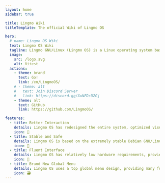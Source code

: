 ```yaml
---
layout: home
sidebar: true

title: Lingmo Wiki
titleTemplate: The official Wiki of Lingmo OS

hero:
  # name: Lingmo OS Wiki
  text: Lingmo OS Wiki
  tagline: Lingmo GNU/Linux (Lingmo OS) is a Linux operating system based on the Linux kernel and adapted to the amd64 architecture. It has a beautiful desktop environment, including software for the desktop environment, and a unified UI style.
  image:
    src: /logo.svg
    alt: Vitest
  actions:
    - theme: brand
      text: Go!
      link: /en/LingmoOS/
    # - theme: alt
    #   text: Join Discord Server
    #   link: https://discord.gg/XuNFDcDZGj
    - theme: alt
      text: GitHub
      link: https://github.com/LingmoOS/

features:
  - title: Better Interaction
    details: Lingmo OS has redesigned the entire system, optimized visual effects, and enhanced user experience.
    icon: 🌈
  - title: Stable and Safe
    details: Lingmo OS is based on the extremely stable Debian GNU/Linux, which is not only beautiful but also very reliable.
    icon: 📃
  - title: Fluent Interface
    details: Lingmo OS has relatively low hardware requirements, providing a smooth experience even on lower-end hardware.
    icon: 🚀
  - title: Brand New Global Menu
    details: Lingmo OS uses a top global menu design, providing many functions while saving screen space.
    icon: 🗃
---
```


<HomePage />
